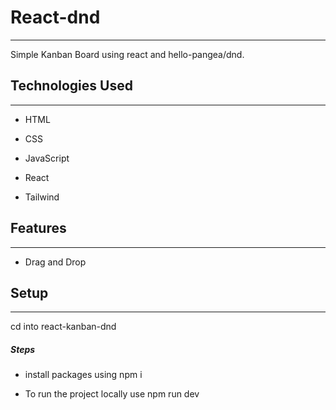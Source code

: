 <h1>React-dnd</h1>
<hr><p>Simple Kanban Board using react and hello-pangea/dnd.</p><h2>Technologies Used</h2>
<hr><ul>
<li>HTML</li>
</ul><ul>
<li>CSS</li>
</ul><ul>
<li>JavaScript</li>
</ul><ul>
<li>React</li>
</ul><ul>
<li>Tailwind</li>
</ul><h2>Features</h2>
<hr><ul>
<li>Drag and Drop</li>
</ul><h2>Setup</h2>
<hr><p>cd into react-kanban-dnd</p><h5>Steps</h5><ul>
<li>install packages using npm i</li>
</ul><ul>
<li>To run the project locally use npm run dev</li>
</ul>